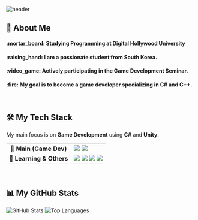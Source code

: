 <div>
  
  <!--Header-->
  ![header](https://capsule-render.vercel.app/api?type=waving&color=gradient&height=300&section=header&text=Good%20to%20see%20you%20%F0%9F%A4%97)
  
</div>

<div>
  <!--Body-->
  
  ## 👀 About Me
  <h4>:mortar_board: Studying Programming at Digital Hollywood University</h4>
  <h4>:raising_hand: I am a passionate student from South Korea.</h4>
  <h4>:video_game: Actively participating in the Game Development Seminar.</h4>
  <h4>:fire: My goal is to become a game developer specializing in C# and C++.</h4>

  <br/>
  
  ## 🛠️ My Tech Stack
  <p>My main focus is on <b>Game Development</b> using <b>C#</b> and <b>Unity</b>.</p>
  
  <table>
    <tr>
      <td align="center"><b>🚀 Main (Game Dev)</b></td>
      <td>
        <img src="https://img.shields.io/badge/c%23-239120?style=flat-square&logo=c%23&logoColor=white"/>
        <img src="https://img.shields.io/badge/unity-000?style=flat-square&logo=unity&logoColor=white"/>
      </td>
    </tr>
    <tr>
      <td align="center"><b>🌱 Learning & Others</b></td>
      <td>
        <img src="https://img.shields.io/badge/c++-%2300599C.svg?style=flat-square&logo=c%2B%2B&logoColor=white"/>
        <img src="https://img.shields.io/badge/HTML5-E34F26?style=flat-square&logo=HTML5&logoColor=white"/>
        <img src="https://img.shields.io/badge/CSS3-1572B6?style=flat-square&logo=CSS3&logoColor=white"/>
        <img src="https://img.shields.io/badge/JavaScript-F7DF1E?style=flat-square&logo=JavaScript&logoColor=white"/>
      </td>
    </tr>
  </table>

  <br/>

  ## 📊 My GitHub Stats
  <p>
    <img src="https://github-readme-stats.vercel.app/api?username=tjwlsl00&show_icons=true&theme=dracula" alt="GitHub Stats" />
    <img src="https://github-readme-stats.vercel.app/api/top-langs/?username=tjwlsl00&layout=compact&theme=dracula" alt="Top Languages" />
  </p>
  <br/>
  
 

  
  
  

